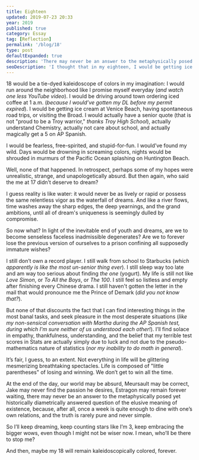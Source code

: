 ```yaml
---
title: Eighteen
updated: 2019-07-23 20:33
year: 2019
published: true
category: Essay
tag: [Reflection]
permalink: '/blog/18'
type: post
defaultExpanded: true
description: 'There may never be an answer to the metaphysically posed yet historically diametrically answered question of the elusive meaning of existence, because, after all, once a week is quite enough to dine with one’s own relations, and the truth is rarely pure and never simple.'
seoDescription: 'I thought that in my eighteen, I would be getting ice cream at Venice Beach, having spontaneous road trips, or visiting the Broad. I would actually have a senior quote (thanks Troy High School), actually understand Chemistry, actually not care about school, and actually magically get a 5 on AP Spanish. But none of those happened.'
---
```


18 would be a tie-dyed kaleidoscope of colors in my imagination: I would run around the neighborhood like I promise myself everyday (_and watch one less YouTube video_). I would be driving around town ordering iced coffee at 1 a.m. (_because I would’ve gotten my DL before my permit expired_). I would be getting ice cream at Venice Beach, having spontaneous road trips, or visiting the Broad. I would actually have a senior quote (that is not "proud to be a Troy warrior," _thanks Troy High School_), actually understand Chemistry, actually not care about school, and actually magically get a 5 on AP Spanish.

I would be fearless, free-spirited, and stupid-for-fun. I would’ve found my wild. Days would be drowning in screaming colors, nights would be shrouded in murmurs of the Pacific Ocean splashing on Huntington Beach.

Well, none of that happened. In retrospect, perhaps some of my hopes were unrealistic, strange, and unapologetically absurd. But then again, who said the me at 17 didn’t deserve to dream?

I guess reality is like water: it would never be as lively or rapid or possess the same relentless vigor as the waterfall of dreams. And like a river flows, time washes away the sharp edges, the deep yearnings, and the grand ambitions, until all of dream's uniqueness is seemingly dulled by compromise.

So now what? In light of the inevitable end of youth and dreams, are we to become senseless faceless inadmissible degenerates? Are we to forever lose the previous version of ourselves to a prison confining all supposedly immature wishes?

I still don’t own a record player. I still walk from school to Starbucks (_which apparently is like the most un-senior thing ever_). I still sleep way too late and am way too serious about finding _the one_ (yogurt). My life is still not like _Love Simon_, or _To All the Boys_, or _The 100_. I still feel so listless and empty after finishing every Chinese drama. I still haven't gotten the letter in the mail that would pronounce me the Prince of Demark (_did you not know that?_).

But none of that discounts the fact that I can find interesting things in the most banal tasks, and seek pleasure in the most desperate situations (_like my non-sensical conversation with Martha during the AP Spanish test, during which I'm sure neither of us understood each other!_). I’ll find solace in empathy, thankfulness, understanding, and the belief that my terrible test scores in Stats are actually simply due to luck and not due to the pseudo-mathematics nature of statistics (_nor my inability to do math in general_).

It’s fair, I guess, to an extent. Not everything in life will be glittering mesmerizing breathtaking spectacles. Life is composed of "little parentheses" of losing and winning. We don’t get to win all the time.

At the end of the day, our world may be absurd, Meursault may be correct, Jake may never find the passion he desires, Estragon may remain forever waiting, there may never be an answer to the metaphysically posed yet historically diametrically answered question of the elusive meaning of existence, because, after all, once a week is quite enough to dine with one’s own relations, and the truth is rarely pure and never simple.

So I’ll keep dreaming, keep counting stars like I’m 3, keep embracing the bigger wows, even though I might not be wiser now. I mean, who’ll be there to stop me?

And then, maybe my 18 will remain kaleidoscopically colored, forever.
